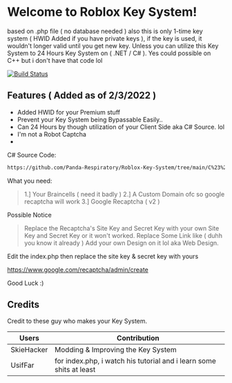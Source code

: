 # Welcome to Roblox Key System!

based on .php file ( no database needed ) also this is only 1-time key system ( HWID Added if you have private keys ), if the key is used, it wouldn't longer valid until you get new key. Unless you can utilize this Key System to 24 Hours Key System on ( .NET / C# ). Yes could possible on C++ but i don't have that code lol

[![Build Status](https://travis-ci.org/joemccann/dillinger.svg?branch=master)](https://travis-ci.org/joemccann/dillinger)


## Features ( Added as of 2/3/2022 )

- Added HWID for your Premium stuff 
- Prevent your Key System being Bypassable Easily.. 
- Can 24 Hours by though utilization of your Client Side aka C# Source. lol
- I'm not a Robot Captcha 
- 

C# Source Code:

```sh
https://github.com/Panda-Respiratory/Roblox-Key-System/tree/main/C%23%20Source%20Code
```

What you need:

> 1.] Your Braincells ( need it badly )
> 2.] A Custom Domain ofc so google recaptcha will work
> 3.] Google Recaptcha ( v2 )

Possible Notice
> Replace the Recaptcha's Site Key and Secret Key with your own Site Key and Secret Key or it won't worked.
> Replace Some Link like ( duhh you know it already ) 
> Add your own Design on it lol aka Web Design.








Edit the index.php then replace the site key & secret key with yours

https://www.google.com/recaptcha/admin/create

Good Luck :)

## Credits

Credit to these guy who makes your Key System.

| Users | Contribution |
| ------ | ------ |
| SkieHacker | Modding & Improving the Key System |
| UsifFar | for index.php, i watch his tutorial and i learn some shits at least |


